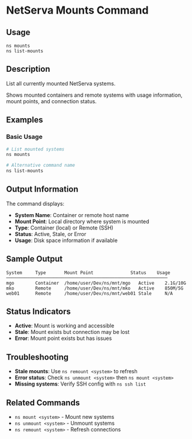 # NetServa Mounts Command

## Usage
```
ns mounts
ns list-mounts
```

## Description
List all currently mounted NetServa systems.

Shows mounted containers and remote systems with usage information, mount points, and connection status.

## Examples

### Basic Usage
```bash
# List mounted systems
ns mounts

# Alternative command name
ns list-mounts
```

## Output Information

The command displays:
- **System Name**: Container or remote host name
- **Mount Point**: Local directory where system is mounted
- **Type**: Container (local) or Remote (SSH)
- **Status**: Active, Stale, or Error
- **Usage**: Disk space information if available

## Sample Output
```
System     Type       Mount Point              Status    Usage
─────────────────────────────────────────────────────────────
mgo        Container  /home/user/Dev/ns/mnt/mgo   Active    2.1G/10G
mko        Remote     /home/user/Dev/ns/mnt/mko   Active    850M/5G
web01      Remote     /home/user/Dev/ns/mnt/web01 Stale     N/A
```

## Status Indicators
- **Active**: Mount is working and accessible
- **Stale**: Mount exists but connection may be lost
- **Error**: Mount point exists but has issues

## Troubleshooting
- **Stale mounts**: Use `ns remount <system>` to refresh
- **Error status**: Check `ns unmount <system>` then `ns mount <system>`
- **Missing systems**: Verify SSH config with `ns ssh list`

## Related Commands
- `ns mount <system>` - Mount new systems
- `ns unmount <system>` - Unmount systems
- `ns remount <system>` - Refresh connections